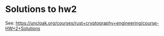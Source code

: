 # Solutions to hw2
See: https://uncloak.org/courses/rust+cryptography+engineering/course-HW+2+Solutions
